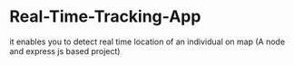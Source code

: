 # Real-Time-Tracking-App
it enables you to detect real time location of an individual on map (A node and express js  based project)
